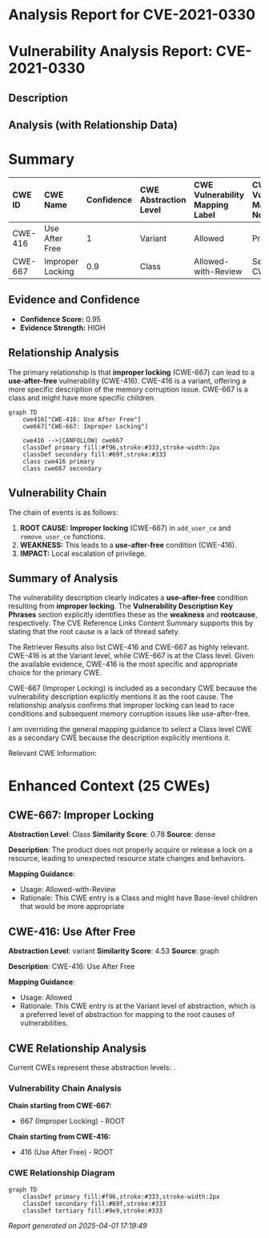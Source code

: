 # Analysis Report for CVE-2021-0330

# Vulnerability Analysis Report: CVE-2021-0330

## Description



## Analysis (with Relationship Data)

# Summary
| CWE ID  | CWE Name                                                                                                 | Confidence | CWE Abstraction Level | CWE Vulnerability Mapping Label | CWE-Vulnerability Mapping Notes |
| :-------- | :--------------------------------------------------------------------------------------------------------- | :---------- | :---------------------- | :------------------------------ | :-------------------------------- |
| CWE-416   | Use After Free                                                                                           | 1          | Variant               | Allowed                        | Primary CWE                          |
| CWE-667   | Improper Locking                                                                                           | 0.9         | Class                 | Allowed-with-Review           | Secondary CWE                         |

## Evidence and Confidence

*   **Confidence Score:** 0.95
*   **Evidence Strength:** HIGH

## Relationship Analysis

The primary relationship is that **improper locking** (CWE-667) can lead to a **use-after-free** vulnerability (CWE-416). CWE-416 is a variant, offering a more specific description of the memory corruption issue. CWE-667 is a class and might have more specific children.

```mermaid
graph TD
    cwe416["CWE-416: Use After Free"]
    cwe667["CWE-667: Improper Locking"]

    cwe416 -->|CANFOLLOW| cwe667
    classDef primary fill:#f96,stroke:#333,stroke-width:2px
    classDef secondary fill:#69f,stroke:#333
    class cwe416 primary
    class cwe667 secondary
```

## Vulnerability Chain

The chain of events is as follows:
1.  **ROOT CAUSE:** **Improper locking** (CWE-667) in `add_user_ce` and `remove_user_ce` functions.
2.  **WEAKNESS:** This leads to a **use-after-free** condition (CWE-416).
3.  **IMPACT:** Local escalation of privilege.

## Summary of Analysis

The vulnerability description clearly indicates a **use-after-free** condition resulting from **improper locking**. The **Vulnerability Description Key Phrases** section explicitly identifies these as the **weakness** and **rootcause**, respectively. The CVE Reference Links Content Summary supports this by stating that the root cause is a lack of thread safety.

The Retriever Results also list CWE-416 and CWE-667 as highly relevant. CWE-416 is at the Variant level, while CWE-667 is at the Class level. Given the available evidence, CWE-416 is the most specific and appropriate choice for the primary CWE.

CWE-667 (Improper Locking) is included as a secondary CWE because the vulnerability description explicitly mentions it as the root cause. The relationship analysis confirms that improper locking can lead to race conditions and subsequent memory corruption issues like use-after-free.

I am overriding the general mapping guidance to select a Class level CWE as a secondary CWE because the description explicitly mentions it.

Relevant CWE Information:

# Enhanced Context (25 CWEs)

## CWE-667: Improper Locking
**Abstraction Level**: Class
**Similarity Score**: 0.78
**Source**: dense

**Description**:
The product does not properly acquire or release a lock on a resource, leading to unexpected resource state changes and behaviors.

**Mapping Guidance**:
- Usage: Allowed-with-Review
- Rationale: This CWE entry is a Class and might have Base-level children that would be more appropriate

## CWE-416: Use After Free
**Abstraction Level**: variant
**Similarity Score**: 4.53
**Source**: graph

**Description**:
CWE-416: Use After Free

**Mapping Guidance**:
- Usage: Allowed
- Rationale: This CWE entry is at the Variant level of abstraction, which is a preferred level of abstraction for mapping to the root causes of vulnerabilities.


## CWE Relationship Analysis

Current CWEs represent these abstraction levels: .


### Vulnerability Chain Analysis

**Chain starting from CWE-667:**
- 667 (Improper Locking) - ROOT


**Chain starting from CWE-416:**
- 416 (Use After Free) - ROOT



### CWE Relationship Diagram

```mermaid
graph TD
    classDef primary fill:#f96,stroke:#333,stroke-width:2px
    classDef secondary fill:#69f,stroke:#333
    classDef tertiary fill:#9e9,stroke:#333
```



*Report generated on 2025-04-01 17:19:49*
